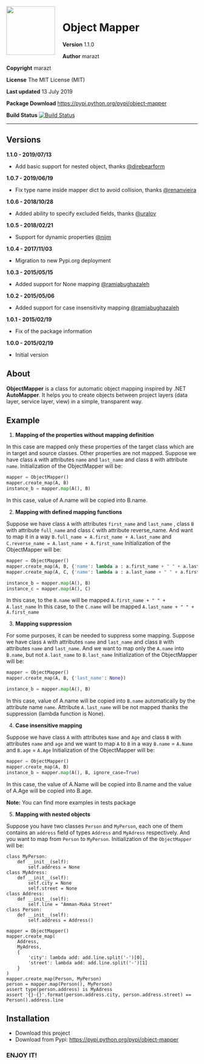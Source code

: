 <img src="logo.png" align="left" style="width:128px; margin-right: 20px;" />

# Object Mapper

**Version**
1.1.0

**Author**
marazt

**Copyright**
marazt

**License**
The MIT License (MIT)

**Last updated**
13 July 2019

**Package Download**
https://pypi.python.org/pypi/object-mapper

**Build Status**
[![Build Status](https://travis-ci.com/marazt/object-mapper.svg?branch=master)](https://travis-ci.com/marazt/object-mapper)

---

## Versions

**1.1.0 - 2019/07/13**

* Add basic support for nested object, thanks [@direbearform](https://github.com/direbearform)

**1.0.7 - 2019/06/19**

* Fix type name inside mapper dict to avoid collision, thanks [@renanvieira](https://github.com/renanvieira)

**1.0.6 - 2018/10/28**

* Added ability to specify excluded fields, thanks [@uralov](https://github.com/uralov)

**1.0.5 - 2018/02/21**

* Support for dynamic properties [@nijm](https://github.com/nijm)

**1.0.4 - 2017/11/03**

* Migration to new Pypi.org deployment

**1.0.3 - 2015/05/15**

* Added support for None mapping [@ramiabughazaleh](https://github.com/ramiabughazaleh)


**1.0.2 - 2015/05/06**

* Added support for case insensitivity mapping [@ramiabughazaleh](https://github.com/ramiabughazaleh)


**1.0.1 - 2015/02/19**

* Fix of the package information


**1.0.0 - 2015/02/19**

* Initial version


## About

**ObjectMapper** is a class for automatic object mapping inspired by .NET **AutoMapper**.
It helps you to create objects between project layers (data layer, service layer, view) in a simple, transparent way.

## Example

1. **Mapping of the properties without mapping definition**

  In this case are mapped only these properties of the target class which
  are in target and source classes. Other properties are not mapped.
  Suppose we have class `A` with attributes `name` and `last_name`
  and class `B` with attribute `name`.
  Initialization of the ObjectMapper will be:

  ```python
  mapper = ObjectMapper()
  mapper.create_map(A, B)
  instance_b = mapper.map(A(), B)
  ```

  In this case, value of A.name will be copied into B.name.

2. **Mapping with defined mapping functions**

  Suppose we have class `A` with attributes `first_name` and `last_name`
  , class `B` with attribute `full_name` and class `C` with attribute reverse_name.
  And want to map it in a way `B.full_name = A.first_name + A.last_name` and
  `C.reverse_name = A.last_name + A.first_name`
  Initialization of the ObjectMapper will be:

  ```python
  mapper = ObjectMapper()
  mapper.create_map(A, B, {'name': lambda a : a.first_name + " " + a.last_name})
  mapper.create_map(A, C, {'name': lambda a : a.last_name + " " + a.first_name})

  instance_b = mapper.map(A(), B)
  instance_c = mapper.map(A(), C)
  ```

  In this case, to the `B.name` will be mapped `A.first_name + " " + A.last_name`
  In this case, to the `C.name` will be mapped `A.last_name + " " + A.first_name`

3. **Mapping suppression**

  For some purposes, it can be needed to suppress some mapping.
  Suppose we have class `A` with attributes `name` and `last_name`
  and class `B` with attributes `name` and `last_name`.
  And we want to map only the `A.name` into `B.name`, but not `A.last_name` to
  `B.last_name`
  Initialization of the ObjectMapper will be:

  ```python
  mapper = ObjectMapper()
  mapper.create_map(A, B, {'last_name': None})

  instance_b = mapper.map(A(), B)
  ```

  In this case, value of A.name will be copied into `B.name` automatically by the attribute name `name`.
  Attribute `A.last_name` will be not mapped thanks the suppression (lambda function is None).

4. **Case insensitive mapping**

  Suppose we have class `A` with attributes `Name` and `Age` and
  class `B` with attributes `name` and `age` and we want to map `A` to `B` in a way
  `B.name` = `A.Name` and `B.age` = `A.Age`
  Initialization of the ObjectMapper will be:

  ```python
  mapper = ObjectMapper()
  mapper.create_map(A, B)
  instance_b = mapper.map(A(), B, ignore_case=True)
  ```

  In this case, the value of A.Name will be copied into B.name and
  the value of A.Age will be copied into B.age.

  **Note:** You can find more examples in tests package

5. **Mapping with nested objects**

Suppose you have two classes `Person` and `MyPerson`, each one of them contains an `address` field of types `Address` and `MyAdress` respectively. And you want to map from `Person` to `MyPerson`. Initialization of the `ObjectMapper` will be:

```
class MyPerson:
    def __init__(self):
        self.address = None
class MyAdress:
    def __init__(self):
        self.city = None
        self.street = None
class Address:
    def __init__(self):
        self.line = "Amman-Maka Street"
class Person:
    def __init__(self):
        self.address = Address()

mapper = ObjectMapper()
mapper.create_map(
    Address, 
    MyAdress, 
    {
        'city': lambda add: add.line.split('-')[0],
        'street': lambda add: add.line.split('-')[1]
    }
)
mapper.create_map(Person, MyPerson)
person = mapper.map(Person(), MyPerson)
assert type(person.address) is MyAdress
assert '{}-{}'.format(person.address.city, person.address.street) == Person().address.line
```

## Installation

* Download this project
* Download from Pypi: https://pypi.python.org/pypi/object-mapper

### ENJOY IT!
